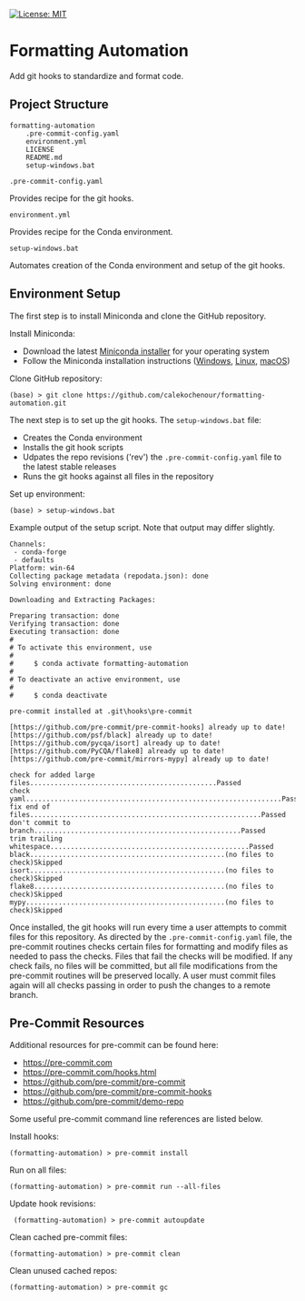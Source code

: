 [![License: MIT](https://img.shields.io/badge/License-MIT-yellow.svg)](https://opensource.org/licenses/MIT)

# Formatting Automation

Add git hooks to standardize and format code.

## Project Structure

```
formatting-automation
    .pre-commit-config.yaml
    environment.yml
    LICENSE
    README.md
    setup-windows.bat
```

`.pre-commit-config.yaml`

Provides recipe for the git hooks.

`environment.yml`

Provides recipe for the Conda environment.

`setup-windows.bat`

Automates creation of the Conda environment and setup of the git hooks.

## Environment Setup

The first step is to install Miniconda and clone the GitHub repository.

Install Miniconda:

* Download the latest [Miniconda installer](https://docs.conda.io/en/latest/miniconda.html#latest-miniconda-installer-links) for your operating system
* Follow the Miniconda installation instructions ([Windows](https://conda.io/projects/conda/en/latest/user-guide/install/windows.html), [Linux](https://conda.io/projects/conda/en/latest/user-guide/install/linux.html), [macOS](https://conda.io/projects/conda/en/latest/user-guide/install/macos.html))

Clone GitHub repository:

```commandline
(base) > git clone https://github.com/calekochenour/formatting-automation.git
```

The next step is to set up the git hooks. The `setup-windows.bat` file:
* Creates the Conda environment
* Installs the git hook scripts
* Udpates the repo revisions ('rev') the `.pre-commit-config.yaml` file to the latest stable releases
* Runs the git hooks against all files in the repository

Set up environment:

```commandline
(base) > setup-windows.bat
```

Example output of the setup script. Note that output may differ slightly.

```
Channels:
 - conda-forge
 - defaults
Platform: win-64
Collecting package metadata (repodata.json): done
Solving environment: done

Downloading and Extracting Packages:

Preparing transaction: done
Verifying transaction: done
Executing transaction: done
#
# To activate this environment, use
#
#     $ conda activate formatting-automation
#
# To deactivate an active environment, use
#
#     $ conda deactivate

pre-commit installed at .git\hooks\pre-commit

[https://github.com/pre-commit/pre-commit-hooks] already up to date!
[https://github.com/psf/black] already up to date!
[https://github.com/pycqa/isort] already up to date!
[https://github.com/PyCQA/flake8] already up to date!
[https://github.com/pre-commit/mirrors-mypy] already up to date!

check for added large files..............................................Passed
check yaml...............................................................Passed
fix end of files.........................................................Passed
don't commit to branch...................................................Passed
trim trailing whitespace.................................................Passed
black................................................(no files to check)Skipped
isort................................................(no files to check)Skipped
flake8...............................................(no files to check)Skipped
mypy.................................................(no files to check)Skipped
```

Once installed, the git hooks will run every time a user attempts to commit files for this repository. As directed by the `.pre-commit-config.yaml` file, the pre-commit routines checks certain files for formatting and modify files as needed to pass the checks. Files that fail the checks will be modified. If any check fails, no files will be committed, but all file modifications from the pre-commit routines will be preserved locally. A user must commit files again will all checks passing in order to push the changes to a remote branch.

## Pre-Commit Resources

Additional resources for pre-commit can be found here:

* https://pre-commit.com
* https://pre-commit.com/hooks.html
* https://github.com/pre-commit/pre-commit
* https://github.com/pre-commit/pre-commit-hooks
* https://github.com/pre-commit/demo-repo

Some useful pre-commit command line references are listed below.

Install hooks:

```console
(formatting-automation) > pre-commit install
```

Run on all files:

```console
(formatting-automation) > pre-commit run --all-files
```

Update hook revisions:

```console
 (formatting-automation) > pre-commit autoupdate
```

Clean cached pre-commit files:

```console
(formatting-automation) > pre-commit clean
```

Clean unused cached repos:

```console
(formatting-automation) > pre-commit gc
```
